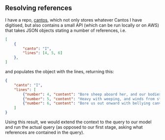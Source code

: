 ## Resolving references

I have a repo, [cantos](https://github.com/POUNDIAN/cantos/), which not only stores whatever Cantos I have digitised, but also contains a small API (which can be run locally or on AWS) that takes JSON objects stating a number of references, i.e.

```json
[
    {
        "canto": "I",
        "lines": [4, 5, 6]
    },
]
```

and populates the object with the lines, returning this:

```json
{
    "canto": "I",
    "lines": [
        {"number": 4, "content": "Bore sheep aboard her, and our bodies also"},
        {"number": 5, "content": "Heavy with weeping, and winds from sternward"},
        {"number": 6, "content": "Bore us out onward with bellying canvas,"}
    ]
}
```

Using this result, we would extend the context to the query to our model and run the actual query (as opposed to our first stage, asking what references are contained in the query).

